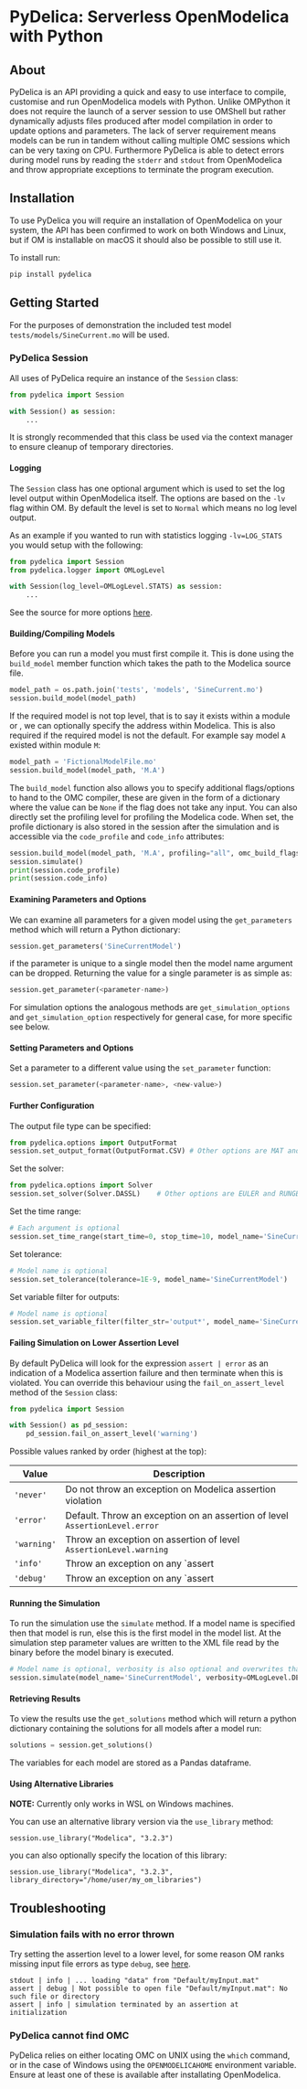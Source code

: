 # PyDelica: Serverless OpenModelica with Python

## About

PyDelica is an API providing a quick and easy to use interface to compile, customise and run OpenModelica models with Python. Unlike OMPython it does not require the launch of a server session to use OMShell but rather dynamically adjusts files produced after model compilation in order to update options and parameters. The lack of server requirement means models can be run in tandem without calling multiple OMC sessions which can be very taxing on CPU. Furthermore PyDelica is able to detect errors during model runs by reading the `stderr` and `stdout` from OpenModelica and throw appropriate exceptions to terminate the program execution.

## Installation

To use PyDelica you will require an installation of OpenModelica on your system, the API has been confirmed to work on both Windows and Linux, but if OM is installable on macOS it should also be possible to still use it. 

To install run:

```bash
pip install pydelica
```

## Getting Started
For the purposes of demonstration the included test model `tests/models/SineCurrent.mo` will be used.
### PyDelica Session
All uses of PyDelica require an instance of the `Session` class:

```python
from pydelica import Session

with Session() as session:
    ...
```
It is strongly recommended that this class be used via the context manager to ensure cleanup of temporary directories.

#### Logging
The `Session` class has one optional argument which is used to set the log level output within OpenModelica itself. The options are based on the `-lv` flag within OM. By default the level is set to `Normal` which means no log level output.

As an example if you wanted to run with statistics logging `-lv=LOG_STATS` you would setup with the following:

```python
from pydelica import Session
from pydelica.logger import OMLogLevel

with Session(log_level=OMLogLevel.STATS) as session:
    ...
```

See the source for more options [here](https://gitlab.com/krizar/pydelica/-/blob/master/pydelica/logging.py).

#### Building/Compiling Models
Before you can run a model you must first compile it. This is done using the `build_model` member function which takes the path to the Modelica source file.

```python
model_path = os.path.join('tests', 'models', 'SineCurrent.mo')
session.build_model(model_path)
```

If the required model is not top level, that is to say it exists within a module or , we can optionally specify the address within Modelica. This is also required if the required model is not the default. For example say model `A` existed within module `M`:

```python
model_path = 'FictionalModelFile.mo'
session.build_model(model_path, 'M.A')
```

The `build_model` function also allows you to specify additional flags/options to hand to the OMC compiler, these are given
in the form of a dictionary where the value can be `None` if the flag does not take any input. You can also directly set the profiling level for profiling the Modelica code. When set, the profile dictionary is also stored in the session after the simulation and is accessible via the `code_profile` and `code_info` attributes:

```python
session.build_model(model_path, 'M.A', profiling="all", omc_build_flags={"-g": "MetaModelica"})
session.simulate()
print(session.code_profile)
print(session.code_info)
```

#### Examining Parameters and Options
We can examine all parameters for a given model using the `get_parameters` method which will return a Python dictionary:

```python
session.get_parameters('SineCurrentModel')
```

if the parameter is unique to a single model then the model name argument can be dropped. Returning the value for a single parameter is as simple as:

```python
session.get_parameter(<parameter-name>)
```

For simulation options the analogous methods are `get_simulation_options` and `get_simulation_option` respectively for general case, for more specific see below.

#### Setting Parameters and Options
Set a parameter to a different value using the `set_parameter` function:

```python
session.set_parameter(<parameter-name>, <new-value>)
```

#### Further Configuration
The output file type can be specified:

```python
from pydelica.options import OutputFormat
session.set_output_format(OutputFormat.CSV) # Other options are MAT and PLT
```

Set the solver:

```python
from pydelica.options import Solver
session.set_solver(Solver.DASSL)    # Other options are EULER and RUNGE_KUTTA
```

Set the time range:

```python
# Each argument is optional
session.set_time_range(start_time=0, stop_time=10, model_name='SineCurrentModel')
```

Set tolerance:

```python
# Model name is optional
session.set_tolerance(tolerance=1E-9, model_name='SineCurrentModel')
```

Set variable filter for outputs:

```python
# Model name is optional
session.set_variable_filter(filter_str='output*', model_name='SineCurrentModel')
```

#### Failing Simulation on Lower Assertion Level
By default PyDelica will look for the expression `assert | error` as an indication of a Modelica assertion
failure and then terminate when this is violated. You can override this behaviour using the `fail_on_assert_level`
method of the `Session` class:

```python
from pydelica import Session

with Session() as pd_session:
    pd_session.fail_on_assert_level('warning')
```

Possible values ranked by order (highest at the top):

|**Value**|**Description**|
|---|---|
|`'never'`|Do not throw an exception on Modelica assertion violation|
|`'error'`|Default. Throw an exception on an assertion of level `AssertionLevel.error`|
|`'warning'`|Throw an exception on assertion of level `AssertionLevel.warning`|
|`'info'`|Throw an exception on any `assert | info` statement|
|`'debug'`|Throw an exception on any `assert | debug` statement|

#### Running the Simulation
To run the simulation use the `simulate` method. If a model name is specified then that model is run,
else this is the first model in the model list. At the simulation step parameter values are written to the
XML file read by the binary before the model binary is executed.

```python
# Model name is optional, verbosity is also optional and overwrites that of the session
session.simulate(model_name='SineCurrentModel', verbosity=OMLogLevel.DEBUG)
```

#### Retrieving Results
To view the results use the `get_solutions` method which will return a python dictionary containing
the solutions for all models after a model run:

```python
solutions = session.get_solutions()
```
The variables for each model are stored as a Pandas dataframe.

#### Using Alternative Libraries

**NOTE:** Currently only works in WSL on Windows machines.

You can use an alternative library version via the `use_library` method:
```python3
session.use_library("Modelica", "3.2.3")
```
you can also optionally specify the location of this library:
```python3
session.use_library("Modelica", "3.2.3", library_directory="/home/user/my_om_libraries")
```

## Troubleshooting

### Simulation fails with no error thrown
Try setting the assertion level to a lower level, for some reason OM ranks missing input file errors
as type `debug`, see [here](#failing-simulation-on-lower-assertion-level).

```
stdout | info | ... loading "data" from "Default/myInput.mat"
assert | debug | Not possible to open file "Default/myInput.mat": No such file or directory
assert | info | simulation terminated by an assertion at initialization
```

### PyDelica cannot find OMC
PyDelica relies on either locating OMC on UNIX using the `which` command, or in the case of Windows using the `OPENMODELICAHOME` environment variable. Ensure at least one of these is available after installating OpenModelica.
